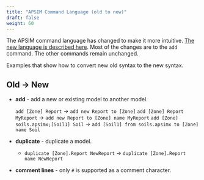 ```yaml
---
title: "APSIM Command Language (old to new)"
draft: false
weight: 60
---
```


The APSIM command language has changed to make it more intuitive. [The new language is described here](/usage/commandline/commandlanguage). Most of the changes are to the ```add``` command. The other commands remain unchanged.

Examples that show how to convert new old syntax to the new syntax.

## Old -> New

- __add__ - add a new or existing model to another model.

    ```add [Zone] Report``` ->  ```add new Report to [Zone]```
    ```add [Zone] Report MyReport``` -> ```add new Report to [Zone] name MyReport```
    ```add [Zone] soils.apsimx;[Soil1] Soil``` -> ```add [Soil1] from soils.apsimx to [Zone] name Soil```
- __duplicate__ - duplicate a model.
    - ```duplicate [Zone].Report NewReport``` -> ```duplicate [Zone].Report name NewReport```
- __comment lines__ - only ```#``` is supported as a comment character.
